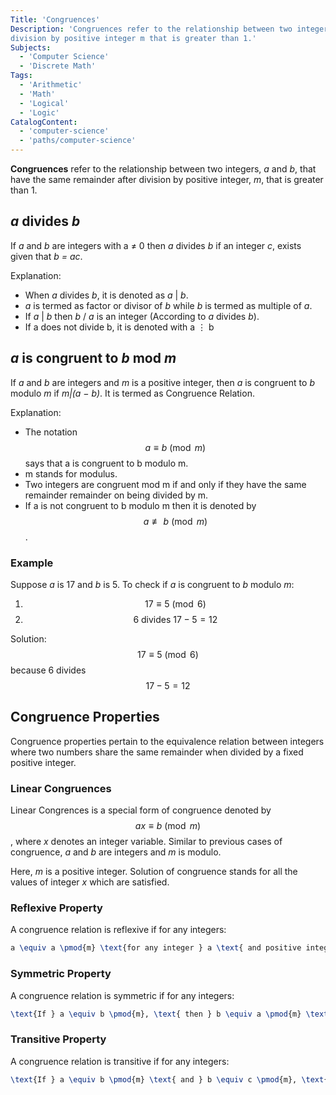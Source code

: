 ```yaml
---
Title: 'Congruences'
Description: 'Congruences refer to the relationship between two integers a and b when they have the same remainder after
division by positive integer m that is greater than 1.'
Subjects:
  - 'Computer Science'
  - 'Discrete Math'
Tags:
  - 'Arithmetic'
  - 'Math'
  - 'Logical'
  - 'Logic'
CatalogContent:
  - 'computer-science'
  - 'paths/computer-science'
---
```


**Congruences** refer to the relationship between two integers, _a_ and _b_, that have the same remainder after division
by positive integer, _m_, that is greater than 1.

## _a_ divides _b_

If _a_ and _b_ are integers with a ≠ 0 then _a_ divides _b_ if an integer _c_, exists given that _b = ac_.

Explanation:

- When _a_ divides _b_, it is denoted as _a_ | _b_.
- _a_ is termed as factor or divisor of _b_ while _b_ is termed as multiple of _a_.
- If _a_ | _b_ then _b_ / _a_ is an integer (According to _a_ divides _b_).
- If a does not divide b, it is denoted with a ⋮ b

## _a_ is congruent to _b_ mod _m_

If _a_ and _b_ are integers and _m_ is a positive integer, then _a_ is congruent to _b_ modulo _m_ if _m|(a − b)_. It is termed as Congruence Relation.

Explanation:

- The notation $$a \equiv b \pmod{m}$$ says that a is congruent to b modulo m.
- m stands for modulus.
- Two integers are congruent mod m if and only if they have the same remainder remainder on being divided by m.
- If a is not congruent to b modulo m then it is denoted by $$a \not\equiv b \pmod{m}$$.

### Example

Suppose _a_ is 17 and _b_ is 5. To check if _a_ is congruent to _b_ modulo _m_:

1. $$17 \equiv 5 \pmod{6}$$
2. $$6 \text{ divides } 17 - 5 = 12$$

Solution: $$17 \equiv 5 \pmod{6}$$ because 6 divides $$17 - 5 = 12$$

## Congruence Properties

Congruence properties pertain to the equivalence relation between integers where two numbers share the same remainder 
when divided by a fixed positive integer.

### Linear Congruences

Linear Congrences is a special form of congruence denoted by $$ax \equiv b \pmod{m}$$, where _x_ denotes an integer
variable. Similar to previous cases of congruence, _a_ and _b_ are integers and _m_ is modulo.

Here, _m_ is a positive integer. Solution of congruence stands for all the values of integer _x_ which are satisfied.

### Reflexive Property

A congruence relation is reflexive if for any integers:

```tex
a \equiv a \pmod{m} \text{for any integer } a \text{ and positive integer } m.
```

### Symmetric Property

A congruence relation is symmetric if for any integers:

```tex
\text{If } a \equiv b \pmod{m}, \text{ then } b \equiv a \pmod{m} \text{ for any integers } a, b \text{ and positive integer } m.
```

### Transitive Property

A congruence relation is transitive if for any integers:

```tex
\text{If } a \equiv b \pmod{m} \text{ and } b \equiv c \pmod{m}, \text{ then } a \equiv c \pmod{m} \text{ for any integers } a, b, c \text{ and positive integer } m.\
```
